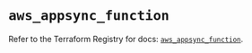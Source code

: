 # `aws_appsync_function`

Refer to the Terraform Registry for docs: [`aws_appsync_function`](https://registry.terraform.io/providers/hashicorp/aws/5.56.0/docs/resources/appsync_function).

